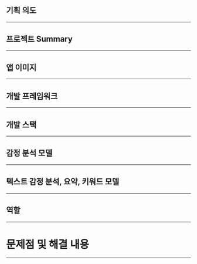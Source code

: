 ## 기획 의도

---

## 프로젝트 Summary

---

## 앱 이미지

---

## 개발 프레임워크

---

## 개발 스택

---

## 감정 분석 모델

---

## 텍스트 감정 분석, 요약, 키워드 모델

---

## 역할

---

# 문제점 및 해결 내용

---

